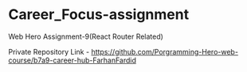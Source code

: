 # Career_Focus-assignment
Web Hero Assignment-9(React Router Related)

Private Repository Link - https://github.com/Porgramming-Hero-web-course/b7a9-career-hub-FarhanFardid
